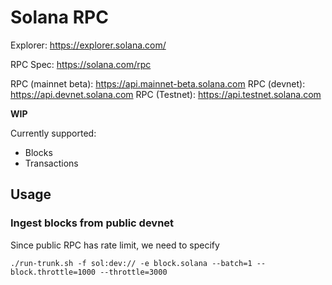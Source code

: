 # Solana RPC 

Explorer: https://explorer.solana.com/

RPC Spec: https://solana.com/rpc


RPC (mainnet beta): https://api.mainnet-beta.solana.com
RPC (devnet): https://api.devnet.solana.com
RPC (Testnet): https://api.testnet.solana.com


__WIP__

Currently supported:

- Blocks
- Transactions

## Usage

### Ingest blocks from public devnet

Since public RPC has rate limit, we need to specify 

```
./run-trunk.sh -f sol:dev:// -e block.solana --batch=1 --block.throttle=1000 --throttle=3000
```